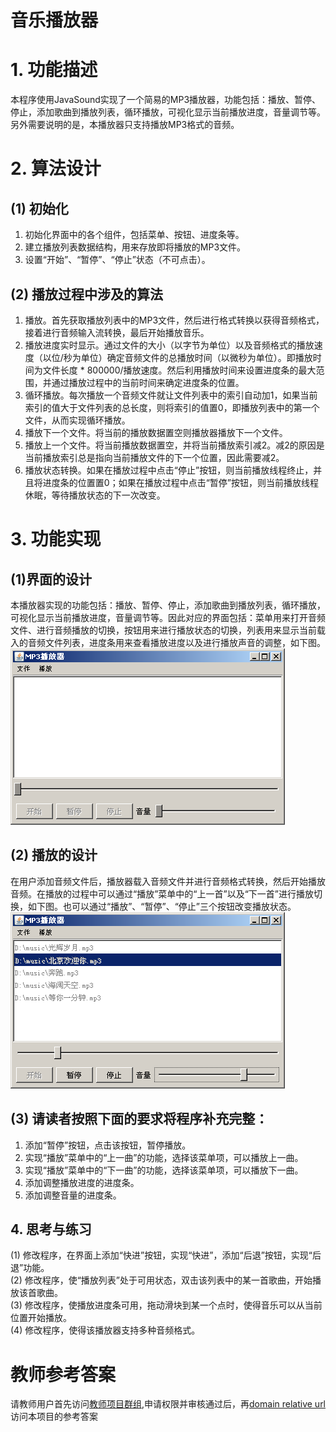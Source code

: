 # 音乐播放器
# 1. 功能描述  
本程序使用JavaSound实现了一个简易的MP3播放器，功能包括：播放、暂停、停止，添加歌曲到播放列表，循环播放，可视化显示当前播放进度，音量调节等。另外需要说明的是，本播放器只支持播放MP3格式的音频。
# 2. 算法设计  
## (1)	初始化  
1)	初始化界面中的各个组件，包括菜单、按钮、进度条等。  
2)	建立播放列表数据结构，用来存放即将播放的MP3文件。  
3)	设置“开始”、“暂停”、“停止”状态（不可点击）。  
## (2)	播放过程中涉及的算法   
1)	播放。首先获取播放列表中的MP3文件，然后进行格式转换以获得音频格式，接着进行音频输入流转换，最后开始播放音乐。  
2)	播放进度实时显示。通过文件的大小（以字节为单位）以及音频格式的播放速度（以位/秒为单位）确定音频文件的总播放时间（以微秒为单位）。即播放时间为文件长度 * 800000/播放速度。然后利用播放时间来设置进度条的最大范围，并通过播放过程中的当前时间来确定进度条的位置。  
3)	循环播放。每次播放一个音频文件就让文件列表中的索引自动加1，如果当前索引的值大于文件列表的总长度，则将索引的值置0，即播放列表中的第一个文件，从而实现循环播放。  
4)	播放下一个文件。将当前的播放数据置空则播放器播放下一个文件。 
5)	播放上一个文件。将当前播放数据置空，并将当前播放索引减2。减2的原因是当前播放索引总是指向当前播放文件的下一个位置，因此需要减2。  
6)	播放状态转换。如果在播放过程中点击“停止”按钮，则当前播放线程终止，并且将进度条的位置置0；如果在播放过程中点击“暂停”按钮，则当前播放线程休眠，等待播放状态的下一次改变。  
# 3.	功能实现  
## (1)界面的设计  
本播放器实现的功能包括：播放、暂停、停止，添加歌曲到播放列表，循环播放，可视化显示当前播放进度，音量调节等。因此对应的界面包括：菜单用来打开音频文件、进行音频播放的切换，按钮用来进行播放状态的切换，列表用来显示当前载入的音频文件列表，进度条用来查看播放进度以及进行播放声音的调整，如下图。  
![](./img/1.png)  
## (2)	播放的设计  
在用户添加音频文件后，播放器载入音频文件并进行音频格式转换，然后开始播放音频。在播放的过程中可以通过“播放”菜单中的“上一首”以及“下一首”进行播放切换，如下图。也可以通过“播放”、“暂停”、“停止”三个按钮改变播放状态。  
![](./img/2.png)  
## (3) 请读者按照下面的要求将程序补充完整：  
1)	添加“暂停”按钮，点击该按钮，暂停播放。  
2)	实现“播放”菜单中的“上一曲”的功能，选择该菜单项，可以播放上一曲。  
3)	实现“播放”菜单中的“下一曲”的功能，选择该菜单项，可以播放下一曲。  
4)	添加调整播放进度的进度条。  
5)	添加调整音量的进度条。  
## 4.	思考与练习  
(1)	修改程序，在界面上添加“快进”按钮，实现“快进”，添加“后退”按钮，实现“后退”功能。  
(2)	修改程序，使“播放列表”处于可用状态，双击该列表中的某一首歌曲，开始播放该首歌曲。  
(3)	修改程序，使播放进度条可用，拖动滑块到某一个点时，使得音乐可以从当前位置开始播放。  
(4)	修改程序，使得该播放器支持多种音频格式。


# 教师参考答案
请教师用户首先访问[教师项目群组](https://www.codecode.net/engintime/Eclipse-Group/teachers-packet/java-lang),申请权限并审核通过后，再[domain relative url](engintime/Eclipse-Group/teachers-packet/java-lang/JLab068.git)访问本项目的参考答案